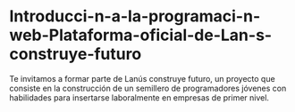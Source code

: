 # Introducci-n-a-la-programaci-n-web-Plataforma-oficial-de-Lan-s-construye-futuro
Te invitamos a formar parte de Lanús construye futuro, un proyecto que consiste en la construcción de un semillero de programadores jóvenes con habilidades para insertarse laboralmente en empresas de primer nivel.
